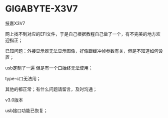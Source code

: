 # GIGABYTE-X3V7

技嘉X3V7

网上找不到对应的EFI文件，于是自己根据教程自己做了一个，有不完美的地方欢迎指正；



已知问题：外接显示器无法显示图像，好像跟缓冲帧参数有关，但是不知道如何设置；

usb定制了一遍 但是有一个口始终无法使用；

type-c口无法用；

其他的都正常；有什么问题请留言，及时沟通；



v3.0版本

usb接口功能已恢复；

